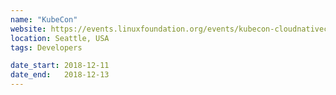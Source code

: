 ```yaml
---
name: "KubeCon"
website: https://events.linuxfoundation.org/events/kubecon-cloudnativecon-north-america-2018/
location: Seattle, USA
tags: Developers

date_start: 2018-12-11
date_end:   2018-12-13
---
```

